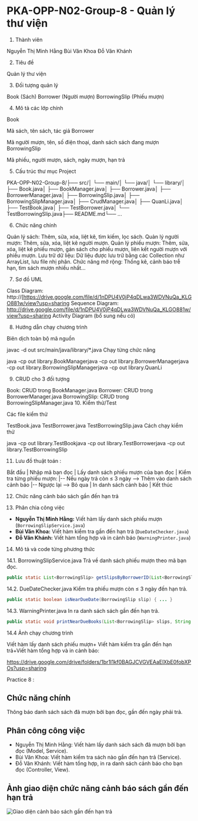 # PKA-OPP-N02-Group-8 - Quản lý thư viện

1. Thành viên

Nguyễn Thị Minh Hằng
Bùi Văn Khoa
Đỗ Vân Khánh

2. Tiêu đề

Quản lý thư viện

3. Đối tượng quản lý

Book (Sách)
Borrower (Người mượn)
BorrowingSlip (Phiếu mượn)

4. Mô tả các lớp chính

Book

Mã sách, tên sách, tác giả
Borrower

Mã người mượn, tên, số điện thoại, danh sách sách đang mượn
BorrowingSlip

Mã phiếu, người mượn, sách, ngày mượn, hạn trả

5. Cấu trúc thư mục Project


PKA-OPP-N02-Group-8/├── src/│   └── main/│       └── java/│           └── library/│               ├── Book.java│               ├── BookManager.java│               ├── Borrower.java│               ├── BorrowerManager.java│               ├── BorrowingSlip.java│               ├── BorrowingSlipManager.java│               ├── CrudManager.java│               ├── QuanLi.java│               ├── TestBook.java│               ├── TestBorrower.java│               └── TestBorrowingSlip.java├── README.md└── ...

6. Chức năng chính

Quản lý sách: Thêm, sửa, xóa, liệt kê, tìm kiếm, lọc sách.
Quản lý người mượn: Thêm, sửa, xóa, liệt kê người mượn.
Quản lý phiếu mượn: Thêm, sửa, xóa, liệt kê phiếu mượn, gán sách cho phiếu mượn, liên kết người mượn với phiếu mượn.
Lưu trữ dữ liệu: Dữ liệu được lưu trữ bằng các Collection như ArrayList, lưu file nhị phân.
Chức năng mở rộng: Thống kê, cảnh báo trễ hạn, tìm sách mượn nhiều nhất...

7. Sơ đồ UML

Class Diagram: http://[https://drive.google.com/file/d/1nDPU4V0jP4qDLwa3WDVNuQa_KLGO881w/view?usp=sharing
Sequence Diagram: http://drive.google.com/file/d/1nDPU4V0jP4qDLwa3WDVNuQa_KLGO881w/view?usp=sharing
Activity Diagram (bổ sung nếu có)

8. Hướng dẫn chạy chương trình

Biên dịch toàn bộ mã nguồn


javac -d out src/main/java/library/*.java
Chạy từng chức năng


java -cp out library.BookManagerjava -cp out library.BorrowerManagerjava -cp out library.BorrowingSlipManagerjava -cp out library.QuanLi

9. CRUD cho 3 đối tượng

Book: CRUD trong BookManager.java
Borrower: CRUD trong BorrowerManager.java
BorrowingSlip: CRUD trong BorrowingSlipManager.java
10. Kiểm thử/Test

Các file kiểm thử

TestBook.java
TestBorrower.java
TestBorrowingSlip.java
Cách chạy kiểm thử


java -cp out library.TestBookjava -cp out library.TestBorrowerjava -cp out library.TestBorrowingSlip

11. Lưu đồ thuật toán :

Bắt đầu
   |
Nhập mã bạn đọc
   |
Lấy danh sách phiếu mượn của bạn đọc
   |
Kiểm tra từng phiếu mượn:
   |-- Nếu ngày trả còn ≤ 3 ngày --> Thêm vào danh sách cảnh báo
   |-- Ngược lại --> Bỏ qua
   |
In danh sách cảnh báo
   |
Kết thúc

12. Chức năng cảnh báo sách gần đến hạn trả

13. Phân chia công việc

- **Nguyễn Thị Minh Hằng:** Viết hàm lấy danh sách phiếu mượn (`BorrowingSlipService.java`)
- **Bùi Văn Khoa:** Viết hàm kiểm tra gần đến hạn trả (`DueDateChecker.java`)
- **Đỗ Vân Khánh:** Viết hàm tổng hợp và in cảnh báo (`WarningPrinter.java`)

14. Mô tả và code từng phương thức

   14.1. BorrowingSlipService.java
Trả về danh sách phiếu mượn theo mã bạn đọc.
```java
public static List<BorrowingSlip> getSlipsByBorrowerID(List<BorrowingSlip> slips, String borrowerID) { ... }
```

   14.2. DueDateChecker.java
Kiểm tra phiếu mượn còn ≤ 3 ngày đến hạn trả.
```java
public static boolean isNearDueDate(BorrowingSlip slip) { ... }
```

   14.3. WarningPrinter.java
In ra danh sách sách gần đến hạn trả.
```java
public static void printNearDueBooks(List<BorrowingSlip> slips, String borrowerID) { ... }
```

   14.4 Ảnh chạy chương trình

Viết hàm lấy danh sách phiếu mượn+ Viết hàm kiểm tra gần đến hạn trả+Viết hàm tổng hợp và in cảnh báo: 

https://drive.google.com/drive/folders/1br1l1kf0BAGJCVGVEAaElXbE0fobXPOs?usp=sharing

Practice 8 :
## Chức năng chính
Thông báo danh sách sách đã mượn bởi bạn đọc, gần đến ngày phải trả.

## Phân công công việc
- Nguyễn Thị Minh Hằng: Viết hàm lấy danh sách sách đã mượn bởi bạn đọc (Model, Service).
- Bùi Văn Khoa: Viết hàm kiểm tra sách nào gần đến hạn trả (Service).
- Đỗ Vân Khánh: Viết hàm tổng hợp, in ra danh sách cảnh báo cho bạn đọc (Controller, View).

## Ảnh giao diện chức năng cảnh báo sách gần đến hạn trả
![Giao diện cảnh báo sách gần đến hạn trả](screenshot-near-due.png)

